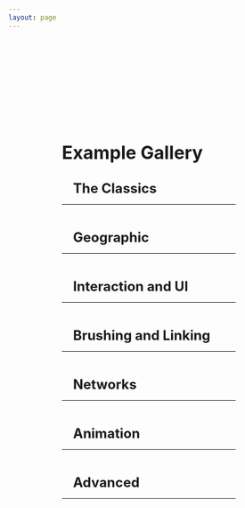 ```yaml
---
layout: page
---
```


<script setup>
 import cardImg from '../vue_components/cardImg.vue'
  import multiView from '../vue_components/multiView.vue'
</script>

<multiView>

<div class='container'>
    <h1>Example Gallery</h1>
    <div class='section'>
        <h2>The Classics</h2>
        <hr>
        <div class="cards">
            <cardImg  title="3D Scatter Plot"  img="/anu/assets/example-images/scatterplot3D.png" link="/anu/examples/scatter_plot_3D"></cardImg>
            <cardImg title="3D Bar Chart"  img="/anu/assets/example-images/barchart3D.png" link="/anu/examples/bar_chart_3D"></cardImg>
             <cardImg title="3D Line Chart"  img="/anu/assets/example-images/linechart3D.png" link="/anu/examples/line_chart_3D"></cardImg>
            <cardImg title="2D Scatter Plot" img="/anu/assets/example-images/scatterplot2D.png" link="/anu/examples/scatter_plot_2D"></cardImg>
            <cardImg title="2D Bar Chart" img="/anu/assets/example-images/barchart2D.png" link="/anu/examples/bar_chart_2D"></cardImg>
            <cardImg title="2D Line Chart" img="/anu/assets/example-images/linechart2D.png" link="/anu/examples/line_chart_2D"></cardImg>
        </div>
    </div>
    <div class='section'>
        <h2>Geographic</h2>
        <hr>
        <div class="cards">
            <cardImg title="Texture Map" img="/anu/assets/example-images/textureMap.png" link="/anu/examples/texture_map"></cardImg>
            <cardImg title="Texture Globe" img="/anu/assets/example-images/textureGlobe.png" link="/anu/examples/texture_globe"></cardImg>
            <cardImg title="Mesh Map" img="/anu/assets/example-images/meshMap.png" link="/anu/examples/mesh_map"></cardImg>
        </div>
    </div>
    <div class='section'>
        <h2>Interaction and UI</h2>
        <hr>
        <div class="cards">
            <cardImg title="Pointer Hover" img="/anu/assets/example-images/pointerHover.png" link="/anu/examples/hover"></cardImg>
            <cardImg title="Details On Demand" img="/anu/assets/example-images/detailsOnDemand.png" link="/anu/examples/details"></cardImg>
            <cardImg title="Transform Widget UI" img="/anu/assets/example-images/transformWidgetUI.png" link="/anu/examples/transform_widget_ui"></cardImg>
            <cardImg title="Layouts" img="/anu/assets/example-images/layout.png" link="/anu/examples/layout"></cardImg>
        </div>
    </div>
    <div class='section'>
        <h2>Brushing and Linking</h2>
        <hr>
        <div class="cards">
            <cardImg title="Single Selection" img="/anu/assets/example-images/brushingLinkingSingle.png" link="/anu/examples/brushing_linking_single"></cardImg>
            <cardImg title="Multiple Selection" img="/anu/assets/example-images/brushingLinkingMultiple.png" link="/anu/examples/brushing_linking_multiple"></cardImg>
        </div>
    </div>
    <div class='section'>
        <h2>Networks</h2>
        <hr>
        <div class="cards">
            <cardImg title="Node Link 3D" img="/anu/assets/example-images/nodeLink3D.png" link="/anu/examples/node_link_3d"></cardImg>
        </div>
    </div>
    <div class='section'>
        <h2>Animation</h2>
        <hr>
        <div class="cards">
            <cardImg title="Basic Animation" img="/anu/assets/example-images/animationBarChart.png" link="/anu/examples/animation_bar_chart"></cardImg>
            <cardImg title="Data Dimension Change" img="/anu/assets/example-images/animationScatterPlot.png" link="/anu/examples/animation_scatter_plot"></cardImg>
            <cardImg title="Bar Chart Race" img="/anu/assets/example-images/animationBarChartRace.png" link="/anu/examples/animation_bar_chart_race"></cardImg>
        </div>
    </div>
    <div class='section'>
        <h2>Advanced</h2>
        <hr>
        <div class="cards">
            <cardImg title="Tilt Map" img="/anu/assets/example-images/tiltMap.png" link="/anu/examples/tilt_map"></cardImg>
        </div>
    </div>

</div>

</multiView>


<style>
h1,
h2,
h3,
h4 {
    margin: 0.1rem 0;
}

h1 {
    font-size: 2rem;
}

h2 {
    font-size: 1.5rem;
    padding-left: 20px;
}

h3 {
    font-size: 1.2rem;
    padding-left: 40px;
}

h4 {
    font-size: 1rem;
    font-style: italic;
    padding-left: 60px;
}

.container {
    margin-top: 5vh;
    margin-left: 10vw;
    margin-right: 10vw;

}

.section {
    margin-top: 30px;
}

 .cards {
    display: flex;
    flex-wrap: wrap;
    align-items: flex-start;
    justify-content: center;
    flex-direction: row;
    margin-top: 10px;
  }
  .cards canvas {
    margin: 5px;
    border: 1px solid #000;
    box-shadow: 3px 3px 8px 0px rgba(0,0,0,0.3);
    width: 10em;
    height: 10em;
  }

 .cards img {
    margin: 5px;
    border: 1px solid #000;
    box-shadow: 3px 3px 8px 0px rgba(0,0,0,0.3);
    width: 10em;
    height: 10em;
  }

  .cards span {
    font-size: 1em;
  }


</style>
